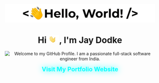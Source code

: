 ﻿<p align='center' style='margin: 16px 4px 8px;'>
    <img src="/greetings.gif" alt="Hello World" />
</p>

<h1 align="center">
    Hi <img src='/wave.gif' height='26' alt='there'>, I'm Jay Dodke
</h1>

<p align='center' style='margin: 16px 4px 8px;'>
    <img src="https://readme-typing-svg.herokuapp.com?font=Fira+Code&pause=1000&color=54A6FF&center=true&vCenter=true&multiline=true&width=710&height=70&lines=Welcome+to+my+GitHub+Profile;I+am+a+passionate+full-stack+software+engineer+from+India" alt="Welcome to my GitHub Profile. I am a passionate full-stack software engineer from India." />
</p>

<p align="center">
  <a href="https://jaydodke.com" target="_blank" style="
      font-size: 20px;
      font-weight: bold;
      color: #00ffff;
      text-decoration: none;
      animation: glow 1.5s infinite alternate;">
       Visit My Portfolio Website
  </a>
</p>

<style>
@keyframes glow {
  from { text-shadow: 0 0 5px #00b3ff; }
  to { text-shadow: 0 0 20px #00ffff; }
}
</style>

